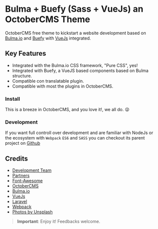 Bulma + Buefy (Sass + VueJs) an OctoberCMS Theme
==========

OctoberCMS free theme to kickstart a website development based on [Bulma.io](http://bulma.io) and [Buefy](https://buefy.github.io) with [VueJs](https://vuejs.org) integrated.

## Key Features

- Integrated with the Bulma.io CSS framework, "Pure CSS", yes!
- Integrated with Buefy, a VueJS based components based on Bulma structure.
- Compatible con translatable plugin.
- Compatible with most the plugins in OctoberCMS.

### Install

This is a breeze in OctoberCMS, and you love it!, we all do. 😜

### Development

If you want full controll over development and are familiar with NodeJs or the ecosystem
with `Webpack` `ES6` and `SASS` you can checkout its parent
project on [Github](https://github.com/kikoseijo/oc-bulma-vue-webpack-theme)

## Credits
* [Development Team](http://sunnyface.com "Empresa programadores en Málaga")
* [Partners](http://sosvecinos.com "Herramientas para comunidades de propietarios y vecinos")
* [Font-Awesome](http://fontawesome.io "Font icons pro")
* [OctoberCMS](http://octobercms.com "Laravel CMS")
* [Bulma.io](http://bulma.io "Flexbox based CSS framework")
* [VueJs](https://vuejs.org "VueJS for dynamic javascript")
* [Laravel](https://laravel.com "For Web Artisans")
* [Webpack](https://webpack.js.org "javascripts + assets manager")
* [Photos by Unsplash](https://unsplash.com/)

> **Important**: Enjoy it! Feedbacks welcome.

